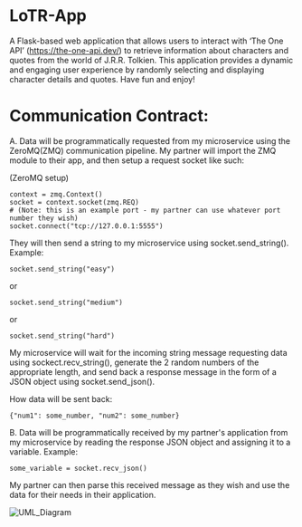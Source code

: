 # LoTR-App

A Flask-based web application that allows users to interact with ‘The One API’ (https://the-one-api.dev/) to retrieve information about characters and quotes from the world of J.R.R. Tolkien. This application provides a dynamic and engaging user experience by randomly selecting and displaying character details and quotes. Have fun and enjoy!

# Communication Contract:
A. Data will be programmatically requested from my microservice using the ZeroMQ(ZMQ) communication pipeline. My partner will import the ZMQ module to their app, and then setup a request socket like such:

(ZeroMQ setup)  
```
context = zmq.Context()  
socket = context.socket(zmq.REQ)  
# (Note: this is an example port - my partner can use whatever port number they wish)  
socket.connect("tcp://127.0.0.1:5555")
```
  
They will then send a string to my microservice using socket.send_string().  
Example:  
```
socket.send_string("easy")
```
or
```
socket.send_string("medium")
```
or
```
socket.send_string("hard")
```  
  
My microservice will wait for the incoming string message requesting data using sockect.recv_string(), generate the 2 random numbers of the appropriate length, and send back a response message in the form of a JSON object using socket.send_json().  

How data will be sent back:  
```
{"num1": some_number, "num2": some_number}
```
  
B. Data will be programmatically received by my partner's application from my microservice by reading the response JSON object and assigning it to a variable. Example:  
```
some_variable = socket.recv_json()
```
My partner can then parse this received message as they wish and use the data for their needs in their application.  




  ![UML_Diagram](https://github.com/swanalex/LoTR-App/assets/86210924/39ca04e4-9db9-423e-acd0-42d78dfc84c6)

